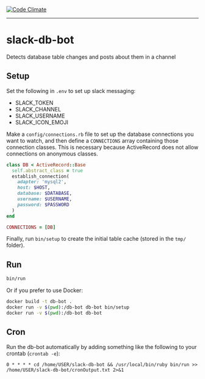 [![Code Climate](https://codeclimate.com/github/dpca/slack-db-bot/badges/gpa.svg)](https://codeclimate.com/github/dpca/slack-db-bot)

* * *

# slack-db-bot

Detects database table changes and posts about them in a channel

## Setup

Set the following in `.env` to set up slack messaging:

* SLACK_TOKEN
* SLACK_CHANNEL
* SLACK_USERNAME
* SLACK_ICON_EMOJI

Make a `config/connections.rb` file to set up the database connections you want
to watch, and then define a `CONNECTIONS` array containing those connection
classes. This is necessary because ActiveRecord does not allow connections on
anonymous classes.

```ruby
class DB < ActiveRecord::Base
  self.abstract_class = true
  establish_connection(
    adapter: 'mysql2',
    host: $HOST,
    database: $DATABASE,
    username: $USERNAME,
    password: $PASSWORD
  )
end

CONNECTIONS = [DB]
```

Finally, run `bin/setup` to create the initial table cache (stored in the
`tmp/` folder).

## Run

```bash
bin/run
```

Or if you prefer to use Docker:

```bash
docker build -t db-bot .
docker run -v $(pwd):/db-bot db-bot bin/setup
docker run -v $(pwd):/db-bot db-bot
```

## Cron

Run the db-bot automatically by adding something like the following to your
crontab (`crontab -e`):

```
0 * * * * cd /home/USER/slack-db-bot && /usr/local/bin/ruby bin/run >> /home/USER/slack-db-bot/cronOutput.txt 2>&1
```
